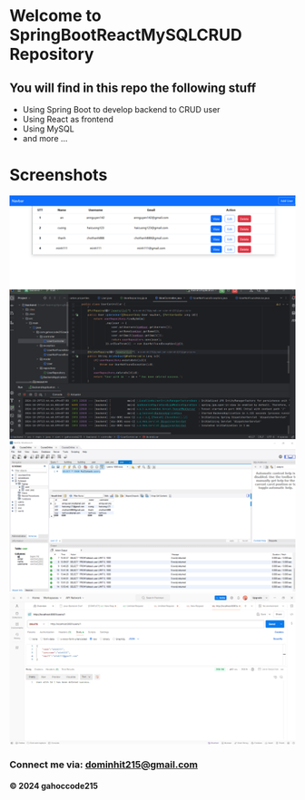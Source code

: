 # Welcome to SpringBootReactMySQLCRUD Repository

## You will find in this repo the following stuff

* Using Spring Boot to develop backend to CRUD user
* Using React as frontend
* Using MySQL
* and more ...

# Screenshots
![Source code and test script](https://github.com/gahoccode215/SpringBootReactMySQLCRUD/blob/main/screenshots/Screenshot%202024-10-29%20140313.png)
![Source code and test script](https://github.com/gahoccode215/SpringBootReactMySQLCRUD/blob/main/screenshots/Screenshot%202024-10-29%20140333.png)
![Source code and test script](https://github.com/gahoccode215/SpringBootReactMySQLCRUD/blob/main/screenshots/Screenshot%202024-10-29%20140343.png)
![Source code and test script](https://github.com/gahoccode215/SpringBootReactMySQLCRUD/blob/main/screenshots/Screenshot%202024-10-29%20140353.png)
### Connect me via: dominhit215@gmail.com

#### &#169; 2024 gahoccode215
